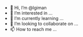 - 👋 Hi, I’m @lgiman
- 👀 I’m interested in ...
- 🌱 I’m currently learning ...
- 💞️ I’m looking to collaborate on ...
- 📫 How to reach me ...

<!---

import matplotlib.pyplot as plt
import pandas as pd
import pylab as pl
import numpy as np

#import file
df = pd.read_excel (r'D:\Other\Dars\Thesis\Down Grade to MSC\Data\Small\bOTH\small clear sample\small_clear_cleaned.xlsx')
df.head(6)
#OR
df = pd.read_csv("FuelConsumption.csv")
df.head(6)


#Subset a new data file
cdf = df[['treeid','site','bloc','family','ACA','category','RPC','moe','mor','den']]
cdf.head(9)
cdf.describe()

###### choose part of data as train and test
msk = np.random.rand(len(df)) < 0.8
train = cdf[msk]
test = cdf[~msk] # ~ not msk

################ Simple Regression Model
plt.scatter(train.Dens, train.MOE,  color='blue')
plt.xlabel("D")
plt.ylabel("MOE")
plt.show()

#####Using sklearn package to model data and obtain Tetha

from sklearn import linear_model
regr = linear_model.LinearRegression()
train_x = np.asanyarray(train[['Dens']])
train_y = np.asanyarray(train[['MOE']])
regr.fit (train_x, train_y)
# The coefficients
print ('Coefficients: ', regr.coef_)   #tetha 1
print ('Intercept: ',regr.intercept_)  #tetha 0

# plot plus regression line
plt.scatter(train.Dens, train.MOE,  color='blue')
plt.plot(train_x, regr.coef_[0][0]*train_x + regr.intercept_[0], '-r')
plt.xlabel("D")
plt.ylabel("MOE")

#### test data
from sklearn.metrics import r2_score
test_x = np.asanyarray(test[['Dens']])
test_y = np.asanyarray(test[['MOE']])
test_y_ = regr.predict(test_x)

print("Mean absolute error: %.2f" % np.mean(np.absolute(test_y_ - test_y)))
print("Residual sum of squares (MSE): %.2f" % np.mean((test_y_ - test_y) ** 2))
print("R2-score: %.2f" % r2_score(test_y , test_y_) )
